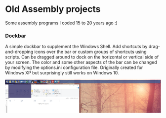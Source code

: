 # Old Assembly projects

Some assembly programs I coded 15 to 20 years ago :)

### Dockbar

A simple dockbar to supplement the Windows Shell. Add shortcuts by drag-and-dropping icons over the bar or custom groups of shortcuts using scripts. Can be dragged around to dock on the horizontal or vertical side of your screen. The color and some other aspects of the bar can be changed by modifying the options.ini configuration file. Originally created for Windows XP but surprisingly still works on Windows 10. 


![alt text](https://github.com/benber86/assembly/blob/master/dockbar.png "Dockbar")
